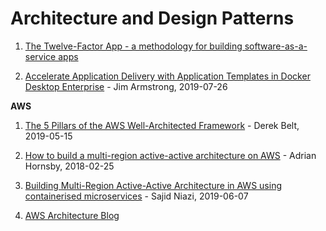 # Architecture and Design Patterns

1. [The Twelve-Factor App - a methodology for building software-as-a-service apps](
https://12factor.net/)

1. [Accelerate Application Delivery with Application Templates in Docker Desktop Enterprise](
https://blog.docker.com/2019/07/application-templates-docker-desktop-enterprise/
) - Jim Armstrong, 2019-07-26


**AWS**

1. [The 5 Pillars of the AWS Well-Architected Framework](
https://aws.amazon.com/blogs/apn/the-5-pillars-of-the-aws-well-architected-framework/
) - Derek Belt, 2019-05-15

1. [How to build a multi-region active-active architecture on AWS](
https://read.acloud.guru/why-and-how-do-we-build-a-multi-region-active-active-architecture-6d81acb7d208
) - Adrian Hornsby, 2018-02-25

1. [Building Multi-Region Active-Active Architecture in AWS using containerised microservices](
https://medium.com/@sajidniazi/building-multi-region-active-active-architecture-in-aws-using-containerised-microservices-7b1d40a7063f
) - Sajid Niazi, 2019-06-07

1. [AWS Architecture Blog](
https://aws.amazon.com/blogs/architecture/
)